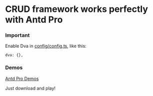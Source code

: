 # CRUD framework works perfectly with Antd Pro

### Important

Enable Dva in [config/config.ts](https://github.com/StandAdmin/stand-admin-antdpro-demo/blob/main/config/config.ts), like this:

```
dva: {},
```

### Demos

[Antd Pro Demos](https://github.com/StandAdmin/stand-admin-antdpro-demo)

Just download and play!
